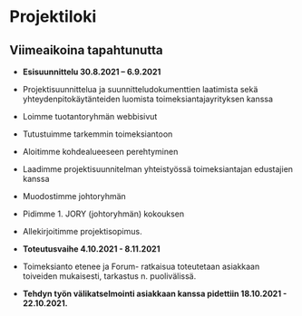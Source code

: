 # Projektiloki

## Viimeaikoina tapahtunutta

* __Esisuunnittelu 30.8.2021 – 6.9.2021__

* Projektisuunnittelua ja suunnitteludokumenttien laatimista sekä yhteydenpitokäytänteiden luomista toimeksiantajayrityksen kanssa
* Loimme tuotantoryhmän webbisivut
* Tutustuimme tarkemmin toimeksiantoon
* Aloitimme kohdealueeseen perehtyminen 
* Laadimme projektisuunnitelman yhteistyössä toimeksiantajan edustajien kanssa 
* Muodostimme johtoryhmän
* Pidimme 1. JORY (johtoryhmän) kokouksen
* Allekirjoitimme projektisopimus. 

* __Toteutusvaihe 4.10.2021 - 8.11.2021__
* Toimeksianto etenee ja Forum- ratkaisua toteutetaan asiakkaan toiveiden mukaisesti, tarkastus n. puolivälissä.

* __Tehdyn työn välikatselmointi asiakkaan kanssa pidettiin 18.10.2021 - 22.10.2021.__

